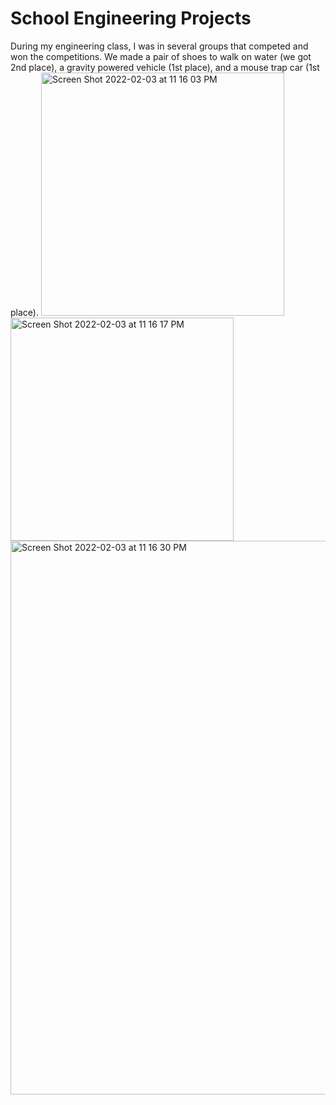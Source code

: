 # School Engineering Projects
During my engineering class, I was in several groups that competed and won the competitions. We made a pair of shoes to walk on water (we got 2nd place), a gravity powered vehicle (1st place), and a mouse trap car (1st place).
<img width="389" alt="Screen Shot 2022-02-03 at 11 16 03 PM" src="https://user-images.githubusercontent.com/44248582/152481643-95786a84-1e84-4153-8a9f-26b2557ec829.png">
<img width="357" alt="Screen Shot 2022-02-03 at 11 16 17 PM" src="https://user-images.githubusercontent.com/44248582/152481646-878fdaf2-4f67-49a3-a6e1-e38b3c10df4c.png">
<img width="886" alt="Screen Shot 2022-02-03 at 11 16 30 PM" src="https://user-images.githubusercontent.com/44248582/152481648-d171188a-300a-4cef-b34b-a3d7e9a0c6b7.png">
